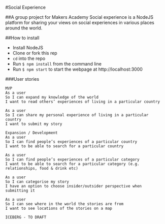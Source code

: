 #Social Experience

##A group project for Makers Academy
Social experience is a NodeJS platform for sharing your views on social experiences in various places around the world.

##How to install

* Install NodeJS
* Clone or fork this rep
* ```cd``` into the repo
* Run ```$ npm install``` from the command line
* Run ```$ npm start``` to start the webpage at http://localhost:3000


###User stories

```
MVP
As a user
So I can expand my knowledge of the world
I want to read others’ experiences of living in a particular country
```
```
As a user
So I can share my personal experience of living in a particular country
I want to submit my story
```
```
Expansion / Development
As a user
So I can find people’s experiences of a particular country
I want to be able to search for a particular country
```
```
As a user
So I can find people’s experiences of a particular category
I want to be able to search for a particular category (e.g. relationships, food & drink etc)
```
```
As a user
So I can categorise my story
I have an option to choose insider/outsider perspective when submitting it
```
```
As a user
So I can see where in the world the stories are from
I want to see locations of the stories on a map
```
```
ICEBERG - TO DRAFT
```

